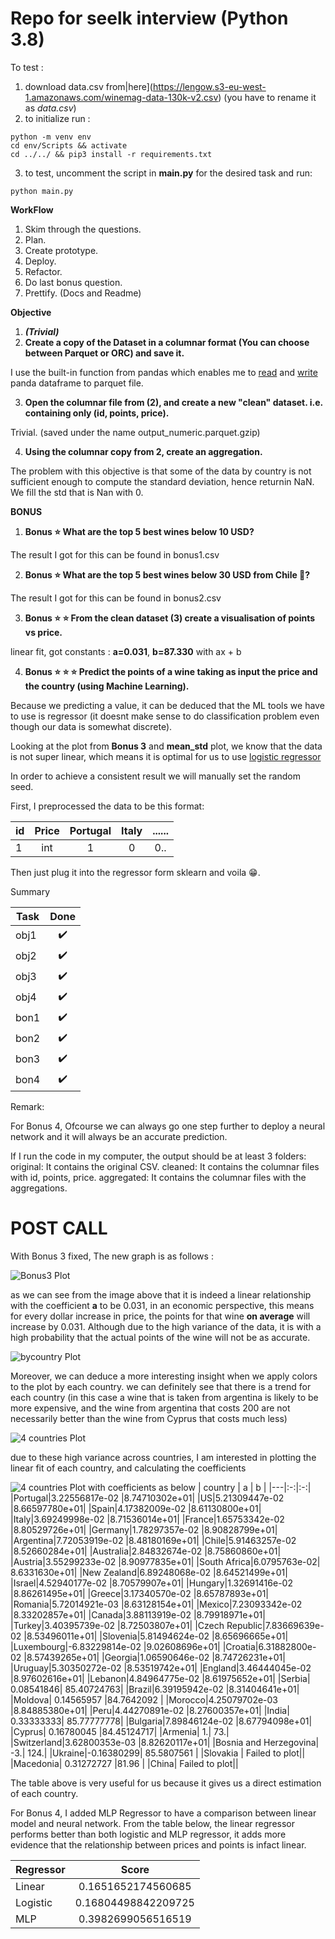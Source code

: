 # Repo for seelk interview (Python 3.8)

To test : 
1. download data.csv from|here](https://lengow.s3-eu-west-1.amazonaws.com/winemag-data-130k-v2.csv) (you have to rename it as _data.csv_)
2.  to initialize run : 
```
python -m venv env 
cd env/Scripts && activate
cd ../../ && pip3 install -r requirements.txt
```
3. to test, uncomment the script in __main.py__ for the desired task and run:
```
python main.py
```

**WorkFlow**
1. Skim through the questions.
2. Plan.
3. Create prototype.
4. Deploy.
5. Refactor.
6. Do last bonus question. 
7. Prettify. (Docs and Readme)

**Objective** 
1. **_(Trivial)_**
2. **Create a copy of the Dataset in a columnar format (You can choose between Parquet or ORC) and save it.**

I use the built-in function from pandas which enables me to [read](https://pandas.pydata.org/pandas-docs/stable/reference/api/pandas.read_parquet.html) and [write](https://pandas.pydata.org/pandas-docs/stable/reference/api/pandas.DataFrame.to_parquet.html) panda dataframe to parquet file.

3. **Open the columnar file from (2), and create a new "clean" dataset. i.e. containing only (id, points, price).**

Trivial. (saved under the name output_numeric.parquet.gzip)

4. **Using the columnar copy from 2, create an aggregation.**

The problem with this objective is that some of the data by country is not sufficient enough to compute the standard deviation, hence returnin NaN.
We fill the std that is Nan with 0.

**BONUS**
1. **Bonus ⭐ What are the top 5 best wines below 10 USD?**

The result I got for this can be found in bonus1.csv

2. **Bonus ⭐ What are the top 5 best wines below 30 USD from Chile 🗿?**

The result I got for this can be found in bonus2.csv

3. **Bonus ⭐ ⭐  From the clean dataset (3) create a visualisation of points vs price.**

linear fit, got constants : **a=0.031**, **b=87.330** with ax + b

4. **Bonus ⭐ ⭐ ⭐ Predict the points of a wine taking as input the price and the country (using Machine Learning).**

Because we predicting a value, it can be deduced that the ML tools we have to use is regressor (it doesnt make sense to do classification problem even though our data is somewhat discrete).

Looking at the plot from **Bonus 3** and **mean_std** plot, we know that the data is not super linear, which means it is optimal for us to use [logistic regressor](https://scikit-learn.org/stable/modules/generated/sklearn.linear_model.LogisticRegression.html)

In order to achieve a consistent result we will manually set the random seed.

First, I preprocessed the data to be this format:

| id | Price | Portugal | Italy | ...... |
|---|:-:|:-:|:-:|:-:|
| 1 | int | 1 | 0 | 0..|

Then just plug it into the regressor form sklearn and voila :grin:.

Summary

| Task | Done | 
|---|:-:|
| obj1 | ✔️ |
| obj2 | ✔️ |
| obj3|✔️ |
| obj4 | ✔️ |
| bon1 | ✔️ |
| bon2| ✔️ |
| bon3 | ✔️ |
| bon4 | ✔️ |

Remark:

For Bonus 4, Ofcourse we can always go one step further to deploy a neural network and it will always be an accurate prediction.

If I run the code in my computer, the output should be at least 3 folders:
original: It contains the original CSV.
cleaned: It contains the columnar files with id, points, price.
aggregated: It contains the columnar files with the aggregations.

# POST CALL

With Bonus 3 fixed, The new graph is as follows :

![Bonus3 Plot](/bonus3.png)

as we can see from the image above that it is indeed a linear relationship with the coefficient **a** to be 0.031, in an economic perspective, this means for every dollar increase in price, the points for that wine **on average** will increase by 0.031.
Although due to the high variance of the data, it is with a high probability that the actual points of the wine will not be as accurate.


![bycountry Plot](/bycountry.png)


Moreover, we can deduce a more interesting insight when we apply colors to the plot by each country.
we can definitely see that there is a trend for each country (in this case a wine that is taken from argentina is likely to be more expensive, and the wine from argentina that costs 200 are not necessarily better than the wine from Cyprus that costs much less) 


![4 countries Plot](/4countries.png)

due to these high variance across countries, I am interested in plotting the linear fit of each country, and calculating the coefficients

![4 countries Plot](/countryfit.png)
with coefficients as below
| country | a | b | 
|---|:-:|:-:|
|Portugal|3.22556817e-02 |8.74710302e+01|
|US|5.21309447e-02 |8.66597780e+01|
|Spain|4.17382009e-02 |8.61130800e+01|
|Italy|3.69249998e-02 |8.71536014e+01|
|France|1.65753342e-02 |8.80529726e+01|
|Germany|1.78297357e-02 |8.90828799e+01|
|Argentina|7.72053919e-02 |8.48180169e+01|
|Chile|5.91463257e-02 |8.52660284e+01|
|Australia|2.84832674e-02 |8.75860860e+01|
|Austria|3.55299233e-02 |8.90977835e+01|
|South Africa|6.0795763e-02| 8.6331630e+01|
|New Zealand|6.89248068e-02 |8.64521499e+01|
|Israel|4.52940177e-02 |8.70579907e+01|
|Hungary|1.32691416e-02 |8.86261495e+01|
|Greece|3.17340570e-02 |8.65787893e+01|
|Romania|5.72014921e-03 |8.63128154e+01|
|Mexico|7.23093342e-02 |8.33202857e+01|
|Canada|3.88113919e-02 |8.79918971e+01|
|Turkey|3.40395739e-02 |8.72503807e+01|
|Czech Republic|7.83669639e-02 |8.53496011e+01|
|Slovenia|5.81494624e-02 |8.65696665e+01|
|Luxembourg|-6.83229814e-02  |9.02608696e+01|
|Croatia|6.31882800e-02 |8.57439265e+01|
|Georgia|1.06590646e-02 |8.74726231e+01|
|Uruguay|5.30350272e-02 |8.53519742e+01|
|England|3.46444045e-02 |8.97602616e+01|
|Lebanon|4.84964775e-02 |8.61975652e+01|
|Serbia| 0.08541846| 85.40724763|
|Brazil|6.39195942e-02 |8.31404641e+01|
|Moldova| 0.14565957 |84.7642092 |
|Morocco|4.25079702e-03 |8.84885380e+01|
|Peru|4.44270891e-02 |8.27600357e+01|
|India| 0.33333333| 85.77777778|
|Bulgaria|7.89846124e-02 |8.67794098e+01|
|Cyprus| 0.16780045 |84.45124717|
|Armenia| 1.| 73.|
|Switzerland|3.62800353e-03 |8.82620117e+01|
|Bosnia and Herzegovina| -3.| 124.|
|Ukraine|-0.16380299| 85.5807561 |
|Slovakia | Failed to plot||
|Macedonia| 0.31272727 |81.96      |
|China|  Failed to plot||

The table above is very useful for us because it gives us a direct estimation of each country.

For Bonus 4, I added MLP Regressor to have a comparison between linear model and neural network. From the table below, the linear regressor performs better than both logistic and MLP regressor, it adds more evidence that the relationship between prices and points is infact linear.

| Regressor | Score | 
|---|:-:|
|Linear | 0.1651652174560685 |
|Logistic | 0.16804498842209725 |
| MLP|0.3982699056516519 |



